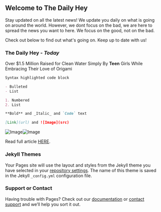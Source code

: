 ## Welcome to The Daily Hey

Stay updated on all the latest news! We update you daily on what is going on around the world. However, we dont focus on the bad, we are here to spread the news you want to here. We focus on the good, not on the bad.

Check out below to find out what's going on. Keep up to date with us!

### The Daily Hey - _Today_

Over $1.5 Million Raised for Clean Water Simply By **Teen** Girls While Embracing Their Love of Origami

```markdown
Syntax highlighted code block

- Bulleted
- List

1. Numbered
2. List

**Bold** and _Italic_ and `Code` text

[Link](url) and ![Image](src)
```

![Image](https://i.pinimg.com/564x/bf/ca/85/bfca852d02572a97cf7d2ab6cdef94f4.jpg)![Image](https://i.pinimg.com/564x/72/cc/8b/72cc8b03666b888d49191b45a41427c8.jpg) 

Read full article [HERE](https://www.goodnewsnetwork.org/teen-girls-raise-1-5-million-for-clean-water-with-origami/).



### Jekyll Themes

Your Pages site will use the layout and styles from the Jekyll theme you have selected in your [repository settings](https://github.com/thehappydaily/readme/settings). The name of this theme is saved in the Jekyll `_config.yml` configuration file.

### Support or Contact

Having trouble with Pages? Check out our [documentation](https://help.github.com/categories/github-pages-basics/) or [contact support](https://github.com/contact) and we’ll help you sort it out.
